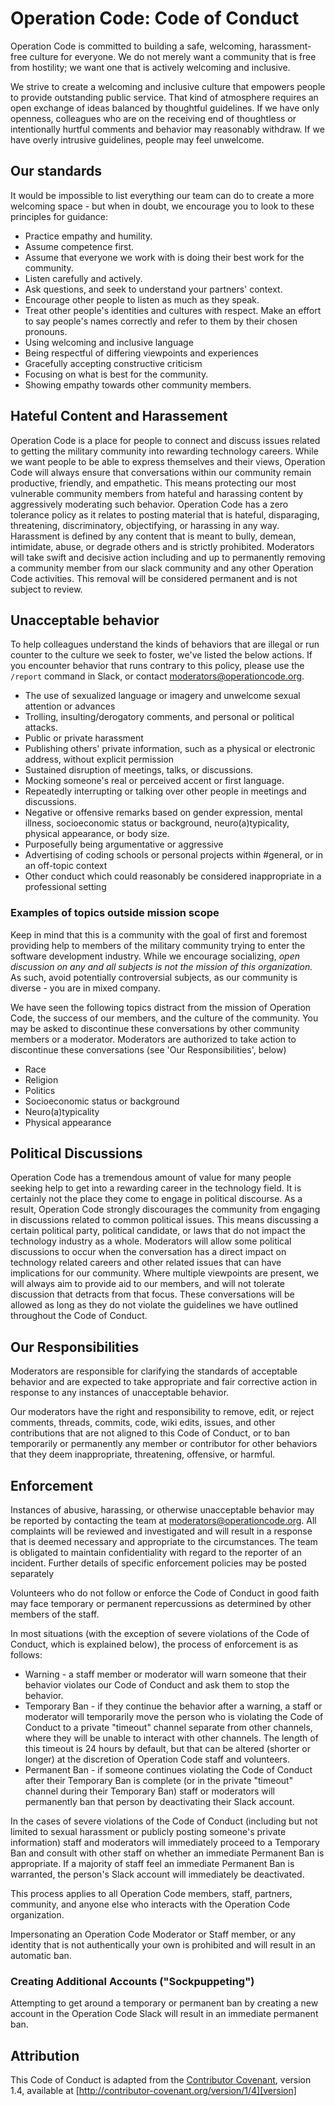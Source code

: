 # Operation Code: Code of Conduct

Operation Code is committed to building a safe, welcoming, harassment-free culture for everyone. We do not merely want a community that is free from hostility; we want one that is actively welcoming and inclusive.

We strive to create a welcoming and inclusive culture that empowers people to provide outstanding public service. That kind of atmosphere requires an open exchange of ideas balanced by thoughtful guidelines. If we have only openness, colleagues who are on the receiving end of thoughtless or intentionally hurtful comments and behavior may reasonably withdraw. If we have overly intrusive guidelines, people may feel unwelcome.

## Our standards

It would be impossible to list everything our team can do to create a more welcoming space - but when in doubt, we encourage you to look to these principles for guidance:

* Practice empathy and humility.
* Assume competence first.
* Assume that everyone we work with is doing their best work for the community.
* Listen carefully and actively.
* Ask questions, and seek to understand your partners' context.
* Encourage other people to listen as much as they speak.
* Treat other people's identities and cultures with respect. Make an effort to say people's names correctly and refer to them by their chosen pronouns.
* Using welcoming and inclusive language
* Being respectful of differing viewpoints and experiences
* Gracefully accepting constructive criticism
* Focusing on what is best for the community.
* Showing empathy towards other community members.

## Hateful Content and Harassement

Operation Code is a place for people to connect and discuss issues related to getting the military community into rewarding technology careers. While we want people to be able to express themselves and their views, Operation Code will always ensure that conversations within our community remain productive, friendly, and empathetic. This means protecting our most vulnerable community members from hateful and harassing content by aggressively moderating such behavior. 
Operation Code has a zero tolerance policy as it relates to posting material that is hateful, disparaging, threatening, discriminatory, objectifying, or harassing in any way. Harassment is defined by any content that is meant to bully, demean, intimidate, abuse, or degrade others and is strictly prohibited. 
Moderators will take swift and decisive action including and up to permanently removing a community member from our slack community and any other Operation Code activities. This removal will be considered permanent and is not subject to review. 

## Unacceptable behavior

To help colleagues understand the kinds of behaviors that are illegal or run counter to the culture we seek to foster, we've listed the below actions. If you encounter behavior that runs contrary to this policy, please use the `/report` command in Slack, or contact moderators@operationcode.org.

* The use of sexualized language or imagery and unwelcome sexual attention or advances
* Trolling, insulting/derogatory comments, and personal or political attacks.
* Public or private harassment
* Publishing others' private information, such as a physical or electronic
  address, without explicit permission
* Sustained disruption of meetings, talks, or discussions.
* Mocking someone's real or perceived accent or first language.
* Repeatedly interrupting or talking over other people in meetings and discussions.
* Negative or offensive remarks based on gender expression, mental illness, socioeconomic status or background, neuro(a)typicality, physical appearance, or body size.
* Purposefully being argumentative or aggressive
* Advertising of coding schools or personal projects within #general, or in an off-topic context
* Other conduct which could reasonably be considered inappropriate in a
  professional setting

### Examples of topics outside mission scope

Keep in mind that this is a community with the goal of first and foremost providing help to members of the military community trying to enter the software development industry. While we encourage socializing, *open discussion on any and all subjects is not the mission of this organization.* As such, avoid potentially controversial subjects, as our community is diverse - you are in mixed company.

We have seen the following topics distract from the mission of Operation Code, the success of our members, and the culture of the community. You may be asked to discontinue these conversations by other community members or a moderator. Moderators are authorized to take action to discontinue these conversations (see 'Our Responsibilities', below)

* Race
* Religion
* Politics
* Socioeconomic status or background
* Neuro(a)typicality
* Physical appearance

## Political Discussions

Operation Code has a tremendous amount of value for many people seeking help to get into a rewarding career in the technology field. It is certainly not the place they come to engage in political discourse. As a result, Operation Code strongly discourages the community from engaging in discussions related to common political issues. This means discussing a certain political party, political candidate, or laws that do not impact the technology industry as a whole. 
Moderators will allow some political discussions to occur when the conversation has a direct impact on technology related careers and other related issues that can have implications for our community. Where multiple viewpoints are present, we will always aim to provide aid to our members, and will not tolerate discussion that detracts from that focus.
These conversations will be allowed as long as they do not violate the guidelines we have outlined throughout the Code of Conduct.

## Our Responsibilities

Moderators are responsible for clarifying the standards of acceptable
behavior and are expected to take appropriate and fair corrective action in
response to any instances of unacceptable behavior.

Our moderators have the right and responsibility to remove, edit, or
reject comments, threads, commits, code, wiki edits, issues, and other contributions
that are not aligned to this Code of Conduct, or to ban temporarily or
permanently any member or contributor for other behaviors that they deem inappropriate,
threatening, offensive, or harmful.

## Enforcement

Instances of abusive, harassing, or otherwise unacceptable behavior may be
reported by contacting the team at <moderators@operationcode.org>. All
complaints will be reviewed and investigated and will result in a response that
is deemed necessary and appropriate to the circumstances. The team is
obligated to maintain confidentiality with regard to the reporter of an incident.
Further details of specific enforcement policies may be posted separately

Volunteers who do not follow or enforce the Code of Conduct in good
faith may face temporary or permanent repercussions as determined by other
members of the staff.

In most situations (with the exception of severe violations of the Code of Conduct, which is explained below), the process of enforcement is as follows:

* Warning - a staff member or moderator will warn someone that their behavior violates our Code of Conduct and ask them to stop the behavior.
* Temporary Ban - if they continue the behavior after a warning, a staff or moderator will temporarily move the person who is violating the Code of Conduct to a private "timeout" channel separate from other channels, where they will be unable to interact with other channels. The length of this timeout is 24 hours by default, but that can be altered (shorter or longer) at the discretion of Operation Code staff and volunteers.
* Permanent Ban - if someone continues violating the Code of Conduct after their Temporary Ban is complete (or in the private "timeout" channel during their Temporary Ban) staff or moderators will permanently ban that person by deactivating their Slack account.

In the cases of severe violations of the Code of Conduct (including but not limited to sexual harassment or publicly posting someone's private information) staff and moderators will immediately proceed to a Temporary Ban and consult with other staff on whether an immediate Permanent Ban is appropriate. If a majority of staff feel an immediate Permanent Ban is warranted, the person's Slack account will immediately be deactivated.

This process applies to all Operation Code members, staff, partners, community, and anyone else who interacts with the Operation Code organization.

Impersonating an Operation Code Moderator or Staff member, or any identity that is not authentically your own is prohibited and will result in an automatic ban.

### Creating Additional Accounts ("Sockpuppeting")

Attempting to get around a temporary or permanent ban by creating a new account in the Operation Code Slack will result in an immediate permanent ban.

## Attribution

This Code of Conduct is adapted from the [Contributor Covenant][homepage], version 1.4,
available at [http://contributor-covenant.org/version/1/4][version]

[homepage]: http://contributor-covenant.org
[version]: http://contributor-covenant.org/version/1/4/
